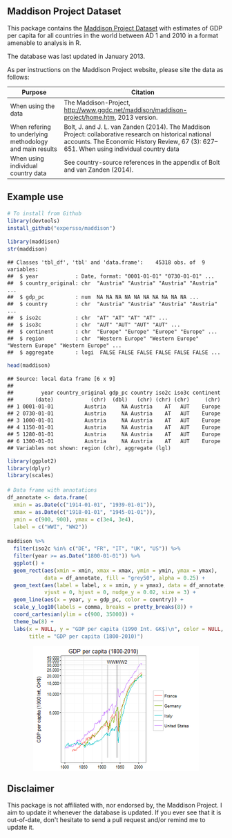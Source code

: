 Maddison Project Dataset
------------------------

This package contains the [Maddison Project Dataset](http://www.ggdc.net/maddison/maddison-project/data.htm) with estimates of GDP per capita for all countries in the world between AD 1 and 2010 in a format amenable to analysis in R.

The database was last updated in January 2013.

As per instructions on the Maddison Project website, please site the data as follows:

| Purpose                                                  | Citation                                                                                                                                                                                             |
|----------------------------------------------------------|------------------------------------------------------------------------------------------------------------------------------------------------------------------------------------------------------|
| When using the data                                      | The Maddison-Project, <http://www.ggdc.net/maddison/maddison-project/home.htm>, 2013 version.                                                                                                        |
| When refering to underlying methodology and main results | Bolt, J. and J. L. van Zanden (2014). The Maddison Project: collaborative research on historical national accounts. The Economic History Review, 67 (3): 627–651. When using individual country data |
| When using individual country data                       | See country-source references in the appendix of Bolt and van Zanden (2014).                                                                                                                         |

Example use
-----------

``` r
# To install from Github
library(devtools)
install_github("expersso/maddison")
```

``` r
library(maddison)
str(maddison)
```

    ## Classes 'tbl_df', 'tbl' and 'data.frame':    45318 obs. of  9 variables:
    ##  $ year            : Date, format: "0001-01-01" "0730-01-01" ...
    ##  $ country_original: chr  "Austria" "Austria" "Austria" "Austria" ...
    ##  $ gdp_pc          : num  NA NA NA NA NA NA NA NA NA NA ...
    ##  $ country         : chr  "Austria" "Austria" "Austria" "Austria" ...
    ##  $ iso2c           : chr  "AT" "AT" "AT" "AT" ...
    ##  $ iso3c           : chr  "AUT" "AUT" "AUT" "AUT" ...
    ##  $ continent       : chr  "Europe" "Europe" "Europe" "Europe" ...
    ##  $ region          : chr  "Western Europe" "Western Europe" "Western Europe" "Western Europe" ...
    ##  $ aggregate       : logi  FALSE FALSE FALSE FALSE FALSE FALSE ...

``` r
head(maddison)
```

    ## Source: local data frame [6 x 9]
    ## 
    ##         year country_original gdp_pc country iso2c iso3c continent
    ##       (date)            (chr)  (dbl)   (chr) (chr) (chr)     (chr)
    ## 1 0001-01-01          Austria     NA Austria    AT   AUT    Europe
    ## 2 0730-01-01          Austria     NA Austria    AT   AUT    Europe
    ## 3 1000-01-01          Austria     NA Austria    AT   AUT    Europe
    ## 4 1150-01-01          Austria     NA Austria    AT   AUT    Europe
    ## 5 1280-01-01          Austria     NA Austria    AT   AUT    Europe
    ## 6 1300-01-01          Austria     NA Austria    AT   AUT    Europe
    ## Variables not shown: region (chr), aggregate (lgl)

``` r
library(ggplot2)
library(dplyr)
library(scales)

# Data frame with annotations
df_annotate <- data.frame(
  xmin = as.Date(c("1914-01-01", "1939-01-01")),
  xmax = as.Date(c("1918-01-01", "1945-01-01")),
  ymin = c(900, 900), ymax = c(3e4, 3e4),
  label = c("WWI", "WW2"))

maddison %>%
  filter(iso2c %in% c("DE", "FR", "IT", "UK", "US")) %>%
  filter(year >= as.Date("1800-01-01")) %>%
  ggplot() +
  geom_rect(aes(xmin = xmin, xmax = xmax, ymin = ymin, ymax = ymax),
            data = df_annotate, fill = "grey50", alpha = 0.25) +
  geom_text(aes(label = label, x = xmin, y = ymax), data = df_annotate, 
            vjust = 0, hjust = 0, nudge_y = 0.02, size = 3) +
  geom_line(aes(x = year, y = gdp_pc, color = country)) +
  scale_y_log10(labels = comma, breaks = pretty_breaks(8)) +
  coord_cartesian(ylim = c(900, 35000)) +
  theme_bw(8) +
  labs(x = NULL, y = "GDP per capita (1990 Int. GK$)\n", color = NULL,
       title = "GDP per capita (1800-2010)")
```

<img src="plot-1.png" title="" alt="" style="display: block; margin: auto;" />

Disclaimer
----------

This package is not affiliated with, nor endorsed by, the Maddison Project. I aim to update it whenever the database is updated. If you ever see that it is out-of-date, don't hesitate to send a pull request and/or remind me to update it.

